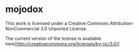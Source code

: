 # mojodox

This work is licensed under a Creative Commons Attribution-NonCommercial 3.0 Unported License.

The current version of the license is available here[http://creativecommons.org/licenses/by-nc/3.0/] 
